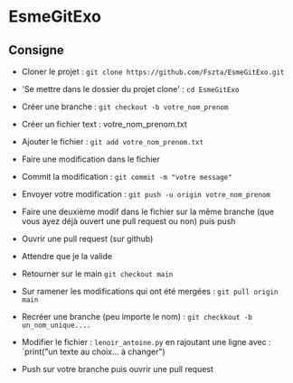 # EsmeGitExo

## Consigne

* Cloner le projet : `git clone https://github.com/Fszta/EsmeGitExo.git`

* 'Se mettre dans le dossier du projet clone' : `cd EsmeGitExo`

* Créer une branche : `git checkout -b votre_nom_prenom`

* Créer un fichier text : votre_nom_prenom.txt

* Ajouter le fichier : `git add votre_nom_prenom.txt`

* Faire une modification dans le fichier

* Commit la modification : `git commit -m "votre message"`

* Envoyer votre modification : `git push -u origin votre_nom_prenom`
 
* Faire une deuxième modif dans le fichier sur la même branche (que vous ayez déjà ouvert une pull request ou non) puis push 

* Ouvrir une pull request (sur github)

* Attendre que je la valide

* Retourner sur le main `git checkout main`

* Sur ramener les modifications qui ont été mergées : `git pull origin main`

* Recréer une branche (peu importe le nom) : `git checkkout -b un_nom_unique....`

* Modifier le fichier : `lenoir_antoine.py` en rajoutant une ligne avec : `print("un texte au choix... à changer")

* Push sur votre branche puis ouvrir une pull request
